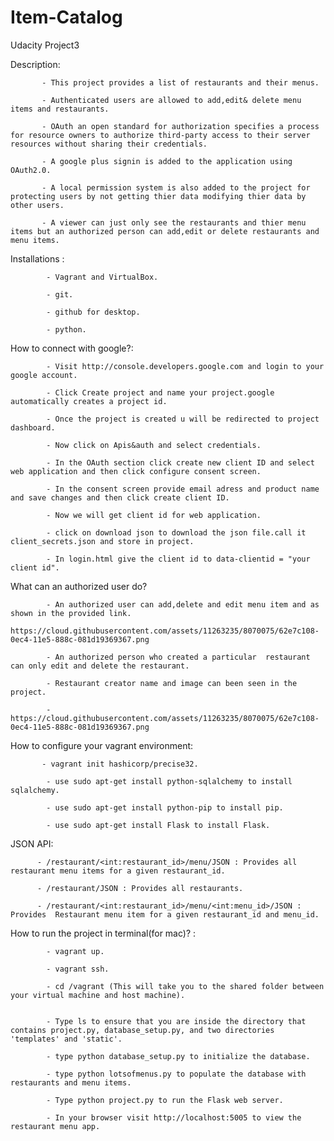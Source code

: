 # Item-Catalog
Udacity Project3

Description:

           - This project provides a list of restaurants and their menus.
           
           - Authenticated users are allowed to add,edit& delete menu items and restaurants.
           
           - OAuth an open standard for authorization specifies a process for resource owners to authorize third-party access to their server resources without sharing their credentials.
           
           - A google plus signin is added to the application using OAuth2.0.
           
           - A local permission system is also added to the project for protecting users by not getting thier data modifying thier data by other users.
           
           - A viewer can just only see the restaurants and thier menu items but an authorized person can add,edit or delete restaurants and menu items.
           
           
Installations :

            - Vagrant and VirtualBox.
             
            - git.
             
            - github for desktop.
             
            - python.
       
How to connect with google?:

             
            - Visit http://console.developers.google.com and login to your google account.
            
            - Click Create project and name your project.google automatically creates a project id.
            
            - Once the project is created u will be redirected to project dashboard.
            
            - Now click on Apis&auth and select credentials.
            
            - In the OAuth section click create new client ID and select web application and then click configure consent screen.
            
            - In the consent screen provide email adress and product name and save changes and then click create client ID.
            
            - Now we will get client id for web application.
            
            - click on download json to download the json file.call it client_secrets.json and store in project.
            
            - In login.html give the client id to data-clientid = "your client id".
            
What can an authorized user do?

            - An authorized user can add,delete and edit menu item and as shown in the provided link.
            https://cloud.githubusercontent.com/assets/11263235/8070075/62e7c108-0ec4-11e5-888c-081d19369367.png
            
            - An authorized person who created a particular  restaurant can only edit and delete the restaurant.
            
            - Restaurant creator name and image can been seen in the project.
            
            - https://cloud.githubusercontent.com/assets/11263235/8070075/62e7c108-0ec4-11e5-888c-081d19369367.png
            
            
How to configure your vagrant environment:

           - vagrant init hashicorp/precise32.
           
            - use sudo apt-get install python-sqlalchemy to install sqlalchemy.
            
            - use sudo apt-get install python-pip to install pip.
            
            - use sudo apt-get install Flask to install Flask.
            
JSON API:

          - /restaurant/<int:restaurant_id>/menu/JSON : Provides all restaurant menu items for a given restaurant_id.
          
          - /restaurant/JSON : Provides all restaurants.
          
          - /restaurant/<int:restaurant_id>/menu/<int:menu_id>/JSON : Provides  Restaurant menu item for a given restaurant_id and menu_id.
            
How to run the project in terminal(for mac)? :

             
            - vagrant up.
             
            - vagrant ssh.
             
            - cd /vagrant (This will take you to the shared folder between your virtual machine and host machine).
            
            
            - Type ls to ensure that you are inside the directory that contains project.py, database_setup.py, and two directories  'templates' and 'static'.
            
            - type python database_setup.py to initialize the database.
            
            - type python lotsofmenus.py to populate the database with restaurants and menu items. 
            
            - Type python project.py to run the Flask web server.
            
            - In your browser visit http://localhost:5005 to view the restaurant menu app.
